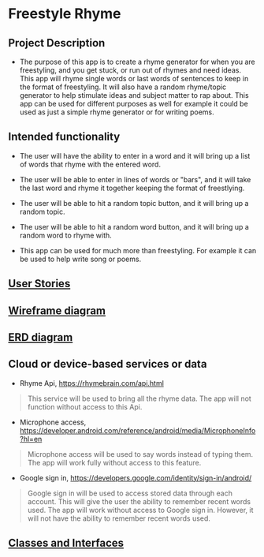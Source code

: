 # Freestyle Rhyme

## Project Description
 
* The purpose of this app is to create a rhyme generator for when you are freestyling, and you get stuck, or run out of rhymes and need ideas. This app will rhyme single words or last words of sentences to keep in the format of freestyling. It will also have a random rhyme/topic generator to help stimulate ideas and subject matter to rap about. This app can be used for different purposes as well for example it could be used as just a simple rhyme generator or for writing poems.

## Intended functionality
* The user will have the ability to enter in a word and it will bring up a list of words that rhyme with the entered word.

* The user will be able to enter in lines of words or "bars", and it will take the last word and rhyme it together keeping the format of freestlying. 

* The user will be able to hit a random topic button, and it will bring up a random topic.

* The user will be able to hit a random word button, and it will bring up a random word to rhyme with.

* This app can be used for much more than freestyling. For example it can be used to help write song or poems.

## [User Stories](user-stories.md)

## [Wireframe diagram](wireframe.md)

## [ERD diagram](erd.md)

## Cloud or device-based services or data

* Rhyme Api, https://rhymebrain.com/api.html
> This service will be used to bring all the rhyme data. The app will not function without access to this Api.

* Microphone access, https://developer.android.com/reference/android/media/MicrophoneInfo?hl=en
> Microphone access will be used to say words instead of typing them. The app will work fully without access to this feature.

* Google sign in, https://developers.google.com/identity/sign-in/android/
> Google sign in will be used to access stored data through each account. This will give the user the ability to remember recent words used. The app will work without access to Google sign in. However, it will not have the ability to remember recent words used.

## [Classes and Interfaces](milestone2-links)